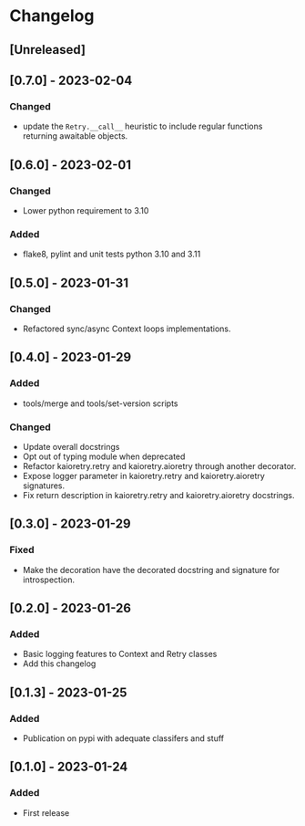 # Changelog

## [Unreleased]

## [0.7.0] - 2023-02-04

### Changed
- update the `Retry.__call__` heuristic to include regular functions returning
  awaitable objects.


## [0.6.0] - 2023-02-01

### Changed
- Lower python requirement to 3.10

### Added
- flake8, pylint and unit tests python 3.10 and 3.11

## [0.5.0] - 2023-01-31

### Changed
- Refactored sync/async Context loops implementations.

## [0.4.0] - 2023-01-29

### Added
- tools/merge and tools/set-version scripts

### Changed
- Update overall docstrings
- Opt out of typing module when deprecated
- Refactor kaioretry.retry and kaioretry.aioretry through another
  decorator.
- Expose logger parameter in kaioretry.retry and kaioretry.aioretry
  signatures.
- Fix return description in kaioretry.retry and kaioretry.aioretry
  docstrings.

## [0.3.0] - 2023-01-29

### Fixed
- Make the decoration have the decorated docstring and signature for
  introspection.

## [0.2.0] - 2023-01-26

### Added

- Basic logging features to Context and Retry classes
- Add this changelog

## [0.1.3] - 2023-01-25

### Added

- Publication on pypi with adequate classifers and stuff

## [0.1.0] - 2023-01-24

### Added

- First release
